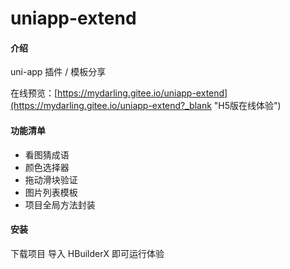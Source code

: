 # uniapp-extend

#### 介绍
uni-app 插件 / 模板分享

在线预览：[https://mydarling.gitee.io/uniapp-extend](https://mydarling.gitee.io/uniapp-extend?_blank "H5版在线体验")


#### 功能清单
* 看图猜成语
* 颜色选择器
* 拖动滑块验证
* 图片列表模板
* 项目全局方法封装

#### 安装
下载项目 导入 HBuilderX 即可运行体验


